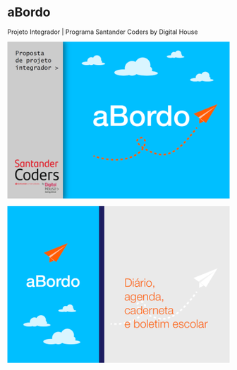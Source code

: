 # aBordo

Projeto Integrador | Programa Santander Coders by Digital House

![](images/screenshot1.png)

![](images/screenshot2.png)